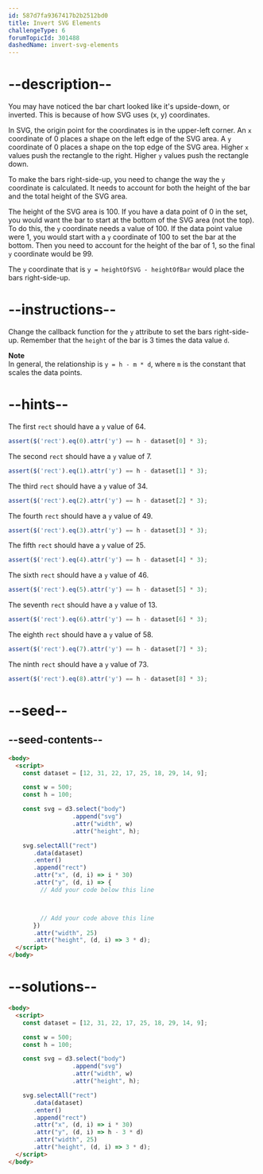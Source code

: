 ```yaml
---
id: 587d7fa9367417b2b2512bd0
title: Invert SVG Elements
challengeType: 6
forumTopicId: 301488
dashedName: invert-svg-elements
---
```


# --description--

You may have noticed the bar chart looked like it's upside-down, or inverted. This is because of how SVG uses (x, y) coordinates.

In SVG, the origin point for the coordinates is in the upper-left corner. An `x` coordinate of 0 places a shape on the left edge of the SVG area. A `y` coordinate of 0 places a shape on the top edge of the SVG area. Higher `x` values push the rectangle to the right. Higher `y` values push the rectangle down.

To make the bars right-side-up, you need to change the way the `y` coordinate is calculated. It needs to account for both the height of the bar and the total height of the SVG area.

The height of the SVG area is 100. If you have a data point of 0 in the set, you would want the bar to start at the bottom of the SVG area (not the top). To do this, the `y` coordinate needs a value of 100. If the data point value were 1, you would start with a `y` coordinate of 100 to set the bar at the bottom. Then you need to account for the height of the bar of 1, so the final `y` coordinate would be 99.

The `y` coordinate that is `y = heightOfSVG - heightOfBar` would place the bars right-side-up.

# --instructions--

Change the callback function for the `y` attribute to set the bars right-side-up. Remember that the `height` of the bar is 3 times the data value `d`.

**Note**  
In general, the relationship is `y = h - m * d`, where `m` is the constant that scales the data points.

# --hints--

The first `rect` should have a `y` value of 64.

```js
assert($('rect').eq(0).attr('y') == h - dataset[0] * 3);
```

The second `rect` should have a `y` value of 7.

```js
assert($('rect').eq(1).attr('y') == h - dataset[1] * 3);
```

The third `rect` should have a `y` value of 34.

```js
assert($('rect').eq(2).attr('y') == h - dataset[2] * 3);
```

The fourth `rect` should have a `y` value of 49.

```js
assert($('rect').eq(3).attr('y') == h - dataset[3] * 3);
```

The fifth `rect` should have a `y` value of 25.

```js
assert($('rect').eq(4).attr('y') == h - dataset[4] * 3);
```

The sixth `rect` should have a `y` value of 46.

```js
assert($('rect').eq(5).attr('y') == h - dataset[5] * 3);
```

The seventh `rect` should have a `y` value of 13.

```js
assert($('rect').eq(6).attr('y') == h - dataset[6] * 3);
```

The eighth `rect` should have a `y` value of 58.

```js
assert($('rect').eq(7).attr('y') == h - dataset[7] * 3);
```

The ninth `rect` should have a `y` value of 73.

```js
assert($('rect').eq(8).attr('y') == h - dataset[8] * 3);
```

# --seed--

## --seed-contents--

```html
<body>
  <script>
    const dataset = [12, 31, 22, 17, 25, 18, 29, 14, 9];

    const w = 500;
    const h = 100;

    const svg = d3.select("body")
                  .append("svg")
                  .attr("width", w)
                  .attr("height", h);

    svg.selectAll("rect")
       .data(dataset)
       .enter()
       .append("rect")
       .attr("x", (d, i) => i * 30)
       .attr("y", (d, i) => {
         // Add your code below this line



         // Add your code above this line
       })
       .attr("width", 25)
       .attr("height", (d, i) => 3 * d);
  </script>
</body>
```

# --solutions--

```html
<body>
  <script>
    const dataset = [12, 31, 22, 17, 25, 18, 29, 14, 9];

    const w = 500;
    const h = 100;

    const svg = d3.select("body")
                  .append("svg")
                  .attr("width", w)
                  .attr("height", h);

    svg.selectAll("rect")
       .data(dataset)
       .enter()
       .append("rect")
       .attr("x", (d, i) => i * 30)
       .attr("y", (d, i) => h - 3 * d)
       .attr("width", 25)
       .attr("height", (d, i) => 3 * d);
  </script>
</body>
```
